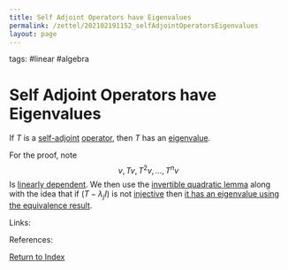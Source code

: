 ```yaml
---
title: Self Adjoint Operators have Eigenvalues
permalink: /zettel/202102191152_selfAdjointOperatorsEigenvalues
layout: page
---
```

tags: #linear #algebra

# Self Adjoint Operators have Eigenvalues

If $T$ is a [self-adjoint](202102162040_selfAdjointOperator) [operator](202102082104_operatorDefinition), then $T$ has an
[eigenvalue](202102120912_eigenvalueDefinition).

For the proof, note
$$
v, Tv, T^2 v, \ldots, T^n v
$$
Is [linearly dependent](202102062038_linearlyDependentDefinition). We then use the [invertible quadratic lemma](202102191145_invertibleQuadraticLemma) 
along with the idea that if $(T - \lambda_j I)$ is not [injective](202102071749_injectiveDefinition) then [it has an eigenvalue using the equivalence result](202102120920_equivalencesEigenvalue). 

Links: 

References: 

[Return to Index](index)